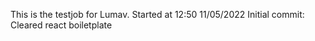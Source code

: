 This is the testjob for Lumav. Started at 12:50 11/05/2022
Initial commit: Cleared react boiletplate
